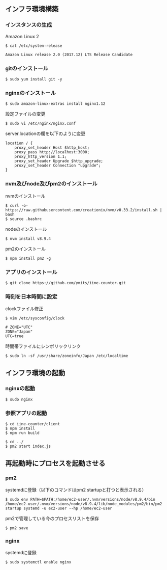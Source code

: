 ## インフラ環境構築

### インスタンスの生成

Amazon Linux 2

    $ cat /etc/system-release

    Amazon Linux release 2.0 (2017.12) LTS Release Candidate

### gitのインストール

    $ sudo yum install git -y

### nginxのインストール

    $ sudo amazon-linux-extras install nginx1.12

設定ファイルの変更

    $ sudo vi /etc/nginx/nginx.conf

server.locationの欄を以下のように変更

    location / {
        proxy_set_header Host $http_host;
        proxy_pass http://localhost:3000;
        proxy_http_version 1.1;
        proxy_set_header Upgrade $http_upgrade;
        proxy_set_header Connection "upgrade";
    }

### nvm及びnode及びpm2のインストール

nvmのインストール

    $ curl -o- https://raw.githubusercontent.com/creationix/nvm/v0.33.2/install.sh | bash
    $ source .bashrc

nodeのインストール

    $ nvm install v8.9.4

pm2のインストール

    $ npm install pm2 -g

### アプリのインストール

    $ git clone https://github.com/ymits/iine-counter.git
    
### 時刻を日本時間に設定

clockファイル修正

    $ vim /etc/sysconfig/clock

    # ZONE="UTC"
    ZONE="Japan"
    UTC=true

時間帯ファイルにシンボリックリンク

    $ sudo ln -sf /usr/share/zoneinfo/Japan /etc/localtime

## インフラ環境の起動

### nginxの起動

    $ sudo nginx

### 参照アプリの起動

    $ cd iine-counter/client
    $ npm install
    $ npm run build

    $ cd ../
    $ pm2 start index.js
    
## 再起動時にプロセスを起動させる

### pm2

systemdに登録（以下のコマンドはpm2 startupと打つと表示される）

    $ sudo env PATH=$PATH:/home/ec2-user/.nvm/versions/node/v8.9.4/bin /home/ec2-user/.nvm/versions/node/v8.9.4/lib/node_modules/pm2/bin/pm2 startup systemd -u ec2-user --hp /home/ec2-user

pm2で管理している今のプロセスリストを保存

    $ pm2 save

### nginx

systemdに登録

    $ sudo systemctl enable nginx
